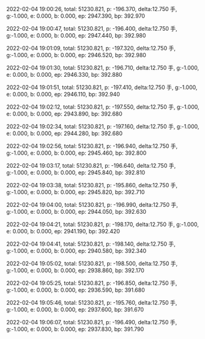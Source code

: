 2022-02-04 19:00:26, total: 51230.821, p: -196.370, delta:12.750 手, g:-1.000, e: 0.000, b: 0.000, ep: 2947.390, bp: 392.970

2022-02-04 19:00:47, total: 51230.821, p: -196.400, delta:12.750 手, g:-1.000, e: 0.000, b: 0.000, ep: 2947.440, bp: 392.980

2022-02-04 19:01:09, total: 51230.821, p: -197.320, delta:12.750 手, g:-1.000, e: 0.000, b: 0.000, ep: 2946.520, bp: 392.980

2022-02-04 19:01:30, total: 51230.821, p: -196.710, delta:12.750 手, g:-1.000, e: 0.000, b: 0.000, ep: 2946.330, bp: 392.880

2022-02-04 19:01:51, total: 51230.821, p: -197.410, delta:12.750 手, g:-1.000, e: 0.000, b: 0.000, ep: 2946.110, bp: 392.940

2022-02-04 19:02:12, total: 51230.821, p: -197.550, delta:12.750 手, g:-1.000, e: 0.000, b: 0.000, ep: 2943.890, bp: 392.680

2022-02-04 19:02:34, total: 51230.821, p: -197.160, delta:12.750 手, g:-1.000, e: 0.000, b: 0.000, ep: 2944.280, bp: 392.680

2022-02-04 19:02:56, total: 51230.821, p: -196.940, delta:12.750 手, g:-1.000, e: 0.000, b: 0.000, ep: 2945.460, bp: 392.800

2022-02-04 19:03:17, total: 51230.821, p: -196.640, delta:12.750 手, g:-1.000, e: 0.000, b: 0.000, ep: 2945.840, bp: 392.810

2022-02-04 19:03:38, total: 51230.821, p: -195.860, delta:12.750 手, g:-1.000, e: 0.000, b: 0.000, ep: 2945.820, bp: 392.710

2022-02-04 19:04:00, total: 51230.821, p: -196.990, delta:12.750 手, g:-1.000, e: 0.000, b: 0.000, ep: 2944.050, bp: 392.630

2022-02-04 19:04:21, total: 51230.821, p: -198.170, delta:12.750 手, g:-1.000, e: 0.000, b: 0.000, ep: 2941.190, bp: 392.420

2022-02-04 19:04:41, total: 51230.821, p: -198.140, delta:12.750 手, g:-1.000, e: 0.000, b: 0.000, ep: 2940.580, bp: 392.340

2022-02-04 19:05:02, total: 51230.821, p: -198.500, delta:12.750 手, g:-1.000, e: 0.000, b: 0.000, ep: 2938.860, bp: 392.170

2022-02-04 19:05:25, total: 51230.821, p: -196.850, delta:12.750 手, g:-1.000, e: 0.000, b: 0.000, ep: 2936.590, bp: 391.680

2022-02-04 19:05:46, total: 51230.821, p: -195.760, delta:12.750 手, g:-1.000, e: 0.000, b: 0.000, ep: 2937.600, bp: 391.670

2022-02-04 19:06:07, total: 51230.821, p: -196.490, delta:12.750 手, g:-1.000, e: 0.000, b: 0.000, ep: 2937.830, bp: 391.790